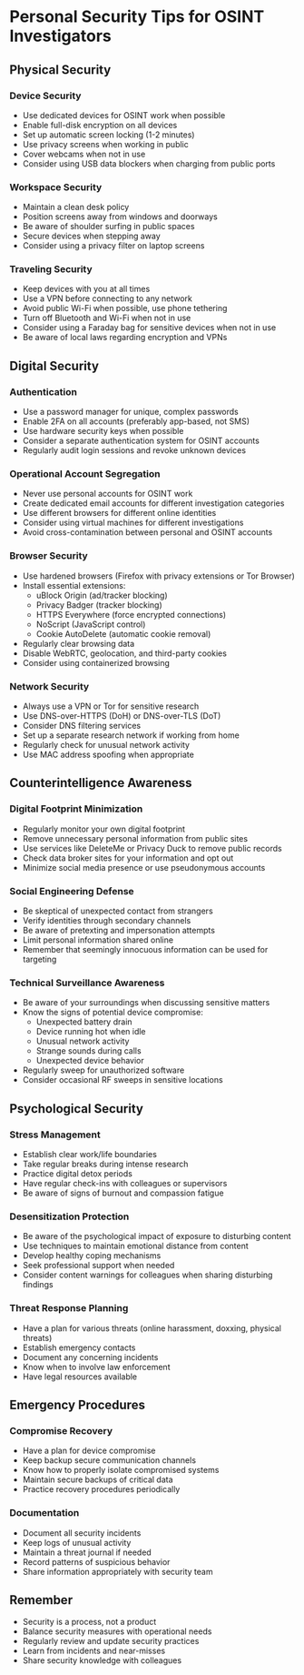 # Personal Security Tips for OSINT Investigators

## Physical Security

### Device Security
- Use dedicated devices for OSINT work when possible
- Enable full-disk encryption on all devices
- Set up automatic screen locking (1-2 minutes)
- Use privacy screens when working in public
- Cover webcams when not in use
- Consider using USB data blockers when charging from public ports

### Workspace Security
- Maintain a clean desk policy 
- Position screens away from windows and doorways
- Be aware of shoulder surfing in public spaces
- Secure devices when stepping away
- Consider using a privacy filter on laptop screens

### Traveling Security
- Keep devices with you at all times
- Use a VPN before connecting to any network
- Avoid public Wi-Fi when possible, use phone tethering
- Turn off Bluetooth and Wi-Fi when not in use
- Consider using a Faraday bag for sensitive devices when not in use
- Be aware of local laws regarding encryption and VPNs

## Digital Security

### Authentication
- Use a password manager for unique, complex passwords
- Enable 2FA on all accounts (preferably app-based, not SMS)
- Use hardware security keys when possible
- Consider a separate authentication system for OSINT accounts
- Regularly audit login sessions and revoke unknown devices

### Operational Account Segregation
- Never use personal accounts for OSINT work
- Create dedicated email accounts for different investigation categories
- Use different browsers for different online identities
- Consider using virtual machines for different investigations
- Avoid cross-contamination between personal and OSINT accounts

### Browser Security
- Use hardened browsers (Firefox with privacy extensions or Tor Browser)
- Install essential extensions:
  - uBlock Origin (ad/tracker blocking)
  - Privacy Badger (tracker blocking)
  - HTTPS Everywhere (force encrypted connections)
  - NoScript (JavaScript control)
  - Cookie AutoDelete (automatic cookie removal)
- Regularly clear browsing data
- Disable WebRTC, geolocation, and third-party cookies
- Consider using containerized browsing

### Network Security
- Always use a VPN or Tor for sensitive research
- Use DNS-over-HTTPS (DoH) or DNS-over-TLS (DoT)
- Consider DNS filtering services
- Set up a separate research network if working from home
- Regularly check for unusual network activity
- Use MAC address spoofing when appropriate

## Counterintelligence Awareness

### Digital Footprint Minimization
- Regularly monitor your own digital footprint
- Remove unnecessary personal information from public sites
- Use services like DeleteMe or Privacy Duck to remove public records
- Check data broker sites for your information and opt out
- Minimize social media presence or use pseudonymous accounts

### Social Engineering Defense
- Be skeptical of unexpected contact from strangers
- Verify identities through secondary channels
- Be aware of pretexting and impersonation attempts
- Limit personal information shared online
- Remember that seemingly innocuous information can be used for targeting

### Technical Surveillance Awareness
- Be aware of your surroundings when discussing sensitive matters
- Know the signs of potential device compromise:
  - Unexpected battery drain
  - Device running hot when idle
  - Unusual network activity
  - Strange sounds during calls
  - Unexpected device behavior
- Regularly sweep for unauthorized software
- Consider occasional RF sweeps in sensitive locations

## Psychological Security

### Stress Management
- Establish clear work/life boundaries
- Take regular breaks during intense research
- Practice digital detox periods
- Have regular check-ins with colleagues or supervisors
- Be aware of signs of burnout and compassion fatigue

### Desensitization Protection
- Be aware of the psychological impact of exposure to disturbing content
- Use techniques to maintain emotional distance from content
- Develop healthy coping mechanisms
- Seek professional support when needed
- Consider content warnings for colleagues when sharing disturbing findings

### Threat Response Planning
- Have a plan for various threats (online harassment, doxxing, physical threats)
- Establish emergency contacts
- Document any concerning incidents
- Know when to involve law enforcement
- Have legal resources available

## Emergency Procedures

### Compromise Recovery
- Have a plan for device compromise
- Keep backup secure communication channels
- Know how to properly isolate compromised systems
- Maintain secure backups of critical data
- Practice recovery procedures periodically

### Documentation
- Document all security incidents
- Keep logs of unusual activity
- Maintain a threat journal if needed
- Record patterns of suspicious behavior
- Share information appropriately with security team

## Remember
- Security is a process, not a product
- Balance security measures with operational needs
- Regularly review and update security practices
- Learn from incidents and near-misses
- Share security knowledge with colleagues